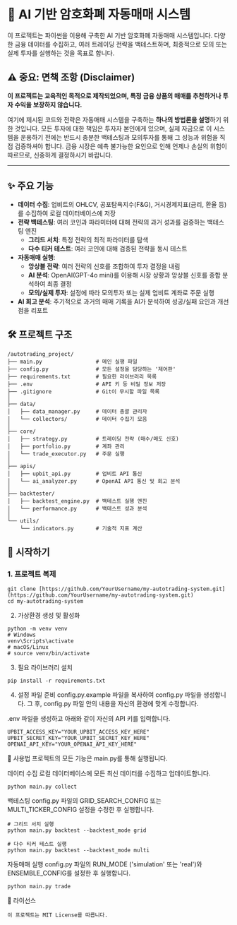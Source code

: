 # 🤖 AI 기반 암호화폐 자동매매 시스템

이 프로젝트는 파이썬을 이용해 구축한 AI 기반 암호화폐 자동매매 시스템입니다. 다양한 금융 데이터를 수집하고, 여러 트레이딩 전략을 백테스트하며, 최종적으로 모의 또는 실제 투자를 실행하는 것을 목표로 합니다.

## ⚠️ 중요: 면책 조항 (Disclaimer)

**이 프로젝트는 교육적인 목적으로 제작되었으며, 특정 금융 상품의 매매를 추천하거나 투자 수익을 보장하지 않습니다.**

여기에 제시된 코드와 전략은 자동매매 시스템을 구축하는 **하나의 방법론을 설명**하기 위한 것입니다. 모든 투자에 대한 책임은 투자자 본인에게 있으며, 실제 자금으로 이 시스템을 운용하기 전에는 반드시 충분한 백테스팅과 모의투자를 통해 그 성능과 위험을 직접 검증하셔야 합니다. 금융 시장은 예측 불가능한 요인으로 인해 언제나 손실의 위험이 따르므로, 신중하게 결정하시기 바랍니다.

---

## ✨ 주요 기능

* **데이터 수집**: 업비트의 OHLCV, 공포탐욕지수(F&G), 거시경제지표(금리, 환율 등)를 수집하여 로컬 데이터베이스에 저장
* **전략 백테스팅**: 여러 코인과 파라미터에 대해 전략의 과거 성과를 검증하는 백테스팅 엔진
    * **그리드 서치**: 특정 전략의 최적 파라미터를 탐색
    * **다수 티커 테스트**: 여러 코인에 대해 검증된 전략을 동시 테스트
* **자동매매 실행**:
    * **앙상블 전략**: 여러 전략의 신호를 조합하여 투자 결정을 내림
    * **AI 분석**: OpenAI(GPT-4o mini)를 이용해 시장 상황과 앙상블 신호를 종합 분석하여 최종 결정
    * **모의/실제 투자**: 설정에 따라 모의투자 또는 실제 업비트 계좌로 주문 실행
* **AI 회고 분석**: 주기적으로 과거의 매매 기록을 AI가 분석하여 성공/실패 요인과 개선점을 리포트

## 🛠️ 프로젝트 구조
    /autotrading_project/
    ├── main.py                 # 메인 실행 파일
    ├── config.py               # 모든 설정을 담당하는 '제어판'
    ├── requirements.txt        # 필요한 라이브러리 목록
    ├── .env                    # API 키 등 비밀 정보 저장
    ├── .gitignore              # Git이 무시할 파일 목록
    │
    ├── data/
    │   ├── data_manager.py     # 데이터 총괄 관리자
    │   └── collectors/         # 데이터 수집기 모음
    │
    ├── core/
    │   ├── strategy.py         # 트레이딩 전략 (매수/매도 신호)
    │   ├── portfolio.py        # 계좌 관리
    │   └── trade_executor.py   # 주문 실행
    │
    ├── apis/
    │   ├── upbit_api.py        # 업비트 API 통신
    │   └── ai_analyzer.py      # OpenAI API 통신 및 회고 분석
    │
    ├── backtester/
    │   ├── backtest_engine.py  # 백테스트 실행 엔진
    │   └── performance.py      # 백테스트 성과 분석
    │
    └── utils/
        └── indicators.py       # 기술적 지표 계산

## 🚀 시작하기

### 1. 프로젝트 복제
```
git clone [https://github.com/YourUsername/my-autotrading-system.git](https://github.com/YourUsername/my-autotrading-system.git)
cd my-autotrading-system
```
2. 가상환경 생성 및 활성화
```
python -m venv venv
# Windows
venv\Scripts\activate
# macOS/Linux
# source venv/bin/activate
```
3. 필요 라이브러리 설치
```
pip install -r requirements.txt
```
4. 설정 파일 준비
config.py.example 파일을 복사하여 config.py 파일을 생성합니다. 그 후, config.py 파일 안의 내용을 자신의 환경에 맞게 수정합니다.

.env 파일을 생성하고 아래와 같이 자신의 API 키를 입력합니다.
```
UPBIT_ACCESS_KEY="YOUR_UPBIT_ACCESS_KEY_HERE"
UPBIT_SECRET_KEY="YOUR_UPBIT_SECRET_KEY_HERE"
OPENAI_API_KEY="YOUR_OPENAI_API_KEY_HERE"
```
📖 사용법
프로젝트의 모든 기능은 main.py를 통해 실행됩니다.

데이터 수집
로컬 데이터베이스에 모든 최신 데이터를 수집하고 업데이트합니다.
```
python main.py collect
```
백테스팅
config.py 파일의 GRID_SEARCH_CONFIG 또는 MULTI_TICKER_CONFIG 설정을 수정한 후 실행합니다.
```
# 그리드 서치 실행
python main.py backtest --backtest_mode grid

# 다수 티커 테스트 실행
python main.py backtest --backtest_mode multi
```
자동매매 실행
config.py 파일의 RUN_MODE ('simulation' 또는 'real')와 ENSEMBLE_CONFIG를 설정한 후 실행합니다.
```
python main.py trade
```
📝 라이선스
```
이 프로젝트는 MIT License를 따릅니다.
```